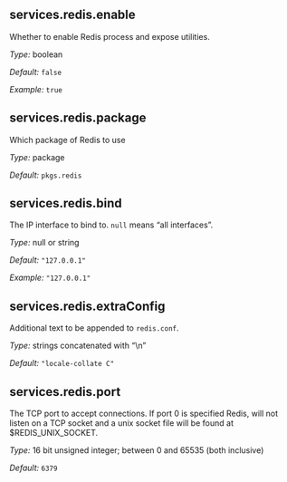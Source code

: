 [comment]: # (Do not edit this file as it is autogenerated. Go to docs/individual-docs if you want to make edits.)


[comment]: # (Please add your documentation on top of this line)

## services\.redis\.enable



Whether to enable Redis process and expose utilities\.



*Type:*
boolean



*Default:*
` false `



*Example:*
` true `



## services\.redis\.package



Which package of Redis to use



*Type:*
package



*Default:*
` pkgs.redis `



## services\.redis\.bind

The IP interface to bind to\.
` null ` means “all interfaces”\.



*Type:*
null or string



*Default:*
` "127.0.0.1" `



*Example:*
` "127.0.0.1" `



## services\.redis\.extraConfig



Additional text to be appended to ` redis.conf `\.



*Type:*
strings concatenated with “\\n”



*Default:*
` "locale-collate C" `



## services\.redis\.port



The TCP port to accept connections\.
If port 0 is specified Redis, will not listen on a TCP socket and a unix socket file will be found at $REDIS_UNIX_SOCKET\.



*Type:*
16 bit unsigned integer; between 0 and 65535 (both inclusive)



*Default:*
` 6379 `
